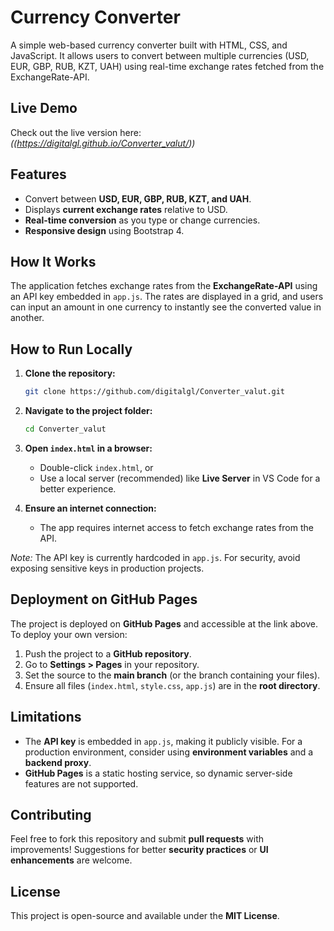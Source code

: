 
# Currency Converter

A simple web-based currency converter built with HTML, CSS, and JavaScript. It allows users to convert between multiple currencies (USD, EUR, GBP, RUB, KZT, UAH) using real-time exchange rates fetched from the ExchangeRate-API.

## Live Demo
Check out the live version here: *((https://digitalgl.github.io/Converter_valut/))*

## Features
- Convert between **USD, EUR, GBP, RUB, KZT, and UAH**.
- Displays **current exchange rates** relative to USD.
- **Real-time conversion** as you type or change currencies.
- **Responsive design** using Bootstrap 4.

## How It Works
The application fetches exchange rates from the **ExchangeRate-API** using an API key embedded in `app.js`. The rates are displayed in a grid, and users can input an amount in one currency to instantly see the converted value in another.

## How to Run Locally
1. **Clone the repository:**
   ```bash
   git clone https://github.com/digitalgl/Converter_valut.git
   ```

2. **Navigate to the project folder:**
   ```bash
   cd Converter_valut
   ```

3. **Open `index.html` in a browser:**
   - Double-click `index.html`, or
   - Use a local server (recommended) like **Live Server** in VS Code for a better experience.

4. **Ensure an internet connection:**
   - The app requires internet access to fetch exchange rates from the API.

*Note:* The API key is currently hardcoded in `app.js`. For security, avoid exposing sensitive keys in production projects.

## Deployment on GitHub Pages
The project is deployed on **GitHub Pages** and accessible at the link above. To deploy your own version:
1. Push the project to a **GitHub repository**.
2. Go to **Settings > Pages** in your repository.
3. Set the source to the **main branch** (or the branch containing your files).
4. Ensure all files (`index.html`, `style.css`, `app.js`) are in the **root directory**.

## Limitations
- The **API key** is embedded in `app.js`, making it publicly visible. For a production environment, consider using **environment variables** and a **backend proxy**.
- **GitHub Pages** is a static hosting service, so dynamic server-side features are not supported.

## Contributing
Feel free to fork this repository and submit **pull requests** with improvements! Suggestions for better **security practices** or **UI enhancements** are welcome.

## License
This project is open-source and available under the **MIT License**.
